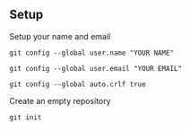 ## Setup

Setup your name and email

```git config --global user.name "YOUR NAME"```

```git config --global user.email "YOUR EMAIL"```

```git config --global auto.crlf true```


Create an empty repository

```git init```

